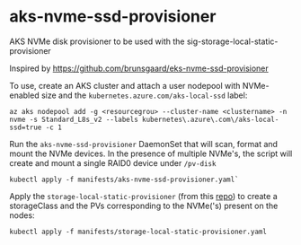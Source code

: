 # aks-nvme-ssd-provisioner
AKS NVMe disk provisioner to be used with the sig-storage-local-static-provisioner

Inspired by https://github.com/brunsgaard/eks-nvme-ssd-provisioner


To use, create an AKS cluster and attach a user nodepool with NVMe-enabled size and the `kubernetes.azure.com/aks-local-ssd` label:


```
az aks nodepool add -g <resourcegrou> --cluster-name <clustername> -n nvme -s Standard_L8s_v2 --labels kubernetes\.azure\.com\/aks-local-ssd=true -c 1
```

Run the `aks-nvme-ssd-provisioner` DaemonSet that will scan, format and mount the NVMe devices. In the presence of multiple NVMe's, the script will create and mount a single RAID0 device under `/pv-disk`

```
kubectl apply -f manifests/aks-nvme-ssd-provisioner.yaml`
```

Apply the `storage-local-static-provisioner` (from this [repo](https://github.com/kubernetes-sigs/sig-storage-local-static-provisioner)) to create a storageClass and the PVs corresponding to the NVMe('s) present on the nodes:

```
kubectl apply -f manifests/storage-local-static-provisioner.yaml
```


